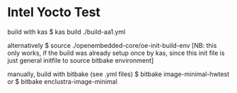 # Intel Yocto Test

build with kas
$ kas build ./build-aa1.yml

alternatively
$ source ./openembedded-core/oe-init-build-env
[NB: this only works, if the build was already setup once by kas, since this
init file is just general initfile to source bitbake environment]

manually, build with bitbake (see .yml files)
$ bitbake image-minimal-hwtest
or
$ bitbake enclustra-image-minimal

